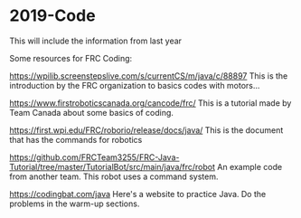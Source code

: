 # 2019-Code
This will include the information from last year

Some resources for FRC Coding:

https://wpilib.screenstepslive.com/s/currentCS/m/java/c/88897
  This is the introduction by the FRC organization to basics codes with motors...
  
https://www.firstroboticscanada.org/cancode/frc/
  This is a tutorial made by Team Canada about some basics of coding.
  
https://first.wpi.edu/FRC/roborio/release/docs/java/
  This is the document that has the commands for robotics
  
https://github.com/FRCTeam3255/FRC-Java-Tutorial/tree/master/TutorialBot/src/main/java/frc/robot
  An example code from another team. This robot uses a command system.
  
https://codingbat.com/java
  Here's a website to practice Java. Do the problems in the warm-up sections.

